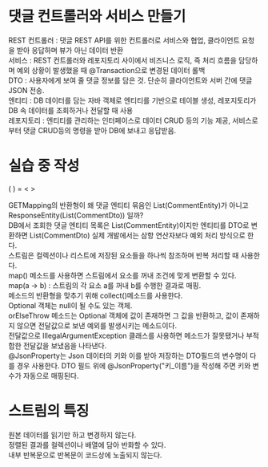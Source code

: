 # 댓글 컨트롤러와 서비스 만들기

REST 컨트롤러 : 댓글 REST API를 위한 컨트롤러로 서비스와 협업, 클라이언트 요청을 받아
응답하며 뷰가 아닌 데이터 반환  
서비스 : REST 컨트롤러와 레포지토리 사이에서 비즈니스 로직, 즉 처리 흐름을 담당하며 예외 상황이
발생했을 때 @Transaction으로 변경된 데이터 롤백  
DTO : 사용자에게 보여 줄 댓글 정보를 담은 것. 단순히 클라이언트와 서버 간에 댓글 JSON 전송.  
엔티티 : DB 데이터를 담는 자바 객체로 엔티티를 기반으로 테이블 생성, 레포지토리가 DB 속 데이터를
조회하거나 전달할 때 사용  
레포지토리 : 엔티티를 관리하는 인터페이스로 데이터 CRUD 등의 기능 제공, 서비스로부터 댓글
CRUD등의 명령을 받아 DB에 보내고 응답받음.

# 실습 중 작성
( ) = < >  

GETMapping의 반환형이 왜 댓글 엔티티 묶음인 List(CommentEntity)가 아니고 ResponseEntity(List(CommentDto)) 일까?  
DB에서 조회한 댓글 엔티티 목록은 List(CommentEntity)이지만 엔티티를 DTO로 변환하면 List(CommentDto)
실제 개발에서는 삼항 연산자보다 예외 처리 방식으로 한다.  
스트림은 컬렉션이나 리스트에 저장된 요소들을 하나씩 참조하며 반복 처리할 때 사용한다.  
map() 메소드를 사용하면 스트림에서 요소를 꺼내 조건에 맞게 변환할 수 있다.  
map(a -> b) : 스트림의 각 요소 a를 꺼내 b를 수행한 결과로 매핑.  
메소드의 반환형을 맞추기 위해 collect()메소드를 사용한다.  
Optional 객체는 null이 될 수도 있는 객체.  
orElseThrow 메소드는 Optional 객체에 값이 존재하면 그 값을 반환하고, 
값이 존재하지 않으면 전달값으로 보낸 예외를 발생시키는 메소드이다.  
전달값으로 IllegalArgumentException 클래스를 사용하면 메소드가 잘못됐거나 부적합한 전달값을
보냈음을 나타낸다.  
@JsonProperty는 Json 데이터의 키와 이를 받아 저장하는 DTO필드의 변수명이 다를 경우 사용한다. 
DTO 필드 위에 @JsonProperty("키_이름")을 작성해 주면 키와 변수가 자동으로 매핑된다.


# 스트림의 특징
원본 데이터를 읽기만 하고 변경하지 않는다.  
정렬된 결과를 컬렉션이나 배열에 담아 반화할 수 있다.  
내부 반복문으로 반복문이 코드상에 노출되지 않는다.